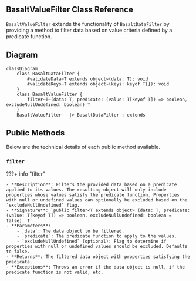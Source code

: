 ## **BasaltValueFilter Class Reference**

`BasaltValueFilter` extends the functionality of `BasaltDataFilter` by providing a method to filter data based on value criteria defined by a predicate function.

## **Diagram**

```mermaid
classDiagram
    class BasaltDataFilter {
        #validateData~T extends object~(data: T): void
        #validateKeys~T extends object~(keys: keyof T[]): void
    }
    class BasaltValueFilter {
        filter~T~(data: T, predicate: (value: T[keyof T]) => boolean, excludeNullUndefined: boolean) T
    }
    BasaltValueFilter --|> BasaltDataFilter : extends
```

## **Public Methods**

Below are the technical details of each public method available.

### `filter`

???+ info "filter"

    - **Description**: Filters the provided data based on a predicate applied to its values. The resulting object will only include properties whose values satisfy the predicate function. Properties with null or undefined values can optionally be excluded based on the `excludeNullUndefined` flag.
    - **Signature**: `public filter<T extends object> (data: T, predicate: (value: T[keyof T]) => boolean, excludeNullUndefined: boolean = false): T`
    - **Parameters**:
        - `data`: The data object to be filtered.
        - `predicate`: The predicate function to apply to the values.
        - `excludeNullUndefined` (optional): Flag to determine if properties with null or undefined values should be excluded. Defaults to false.
    - **Returns**: The filtered data object with properties satisfying the predicate.
    - **Exceptions**: Throws an error if the data object is null, if the predicate function is not valid, etc.
